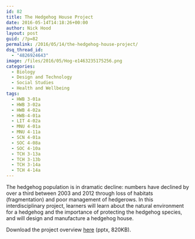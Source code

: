```yaml
---
id: 82
title: The Hedgehog House Project
date: 2016-05-14T14:18:26+00:00
author: Nick Hood
layout: post
guid: /?p=82
permalink: /2016/05/14/the-hedgehog-house-project/
dsq_thread_id:
  - "4826924643"
image: /files/2016/05/Hog-e1463235175256.png
categories:
  - Biology
  - Design and Technology
  - Social Studies
  - Health and Wellbeing
tags:
  - HWB 3-01a
  - HWB 3-02a
  - HWB 4-02a
  - HWB-4-01a
  - LIT 4-02a
  - MNU 4-01a
  - MNU 4-11a
  - SCN 4-01a
  - SOC 4-08a
  - SOC 4-10a
  - TCH 3-13a
  - TCH 3-13b
  - TCH 3-14a
  - TCH 4-14a
---
```

The hedgehog population is in dramatic decline: numbers have declined by over a third between 2003 and 2012 through loss of habitats (fragmentation) and poor management of hedgerows. In this interdisciplinary project, learners will learn about the natural environment for a hedgehog and the importance of protecting the hedgehog species, and will design and manufacture a hedgehog house.

Download the project overview <a href="/files/2016/05/The-Hedgehog-House-Project-1.pptx">here</a> (pptx, 820KB).
